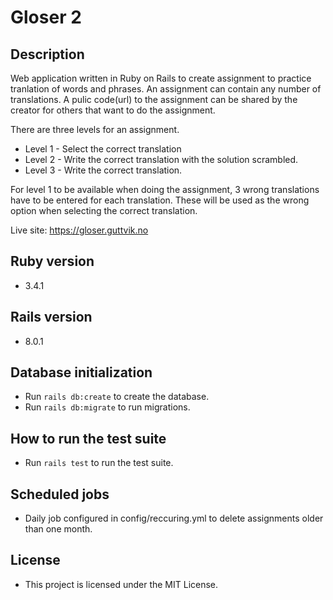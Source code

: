 # Gloser 2

## Description
Web application written in Ruby on Rails to create assignment to practice tranlation of words and phrases. An assignment can contain any number of translations. A pulic code(url) to the assignment can be shared by the creator for others that want to do the assignment. 

There are three levels for an assignment.
  - Level 1 - Select the correct translation
  - Level 2 - Write the correct translation with the solution scrambled.
  - Level 3 - Write the correct translation.

For level 1 to be available when doing the assignment, 3 wrong translations have to be entered for each translation. These will be used as the wrong option when selecting the correct translation.

Live site: https://gloser.guttvik.no

## Ruby version
- 3.4.1

## Rails version
- 8.0.1

## Database initialization
- Run `rails db:create` to create the database.
- Run `rails db:migrate` to run migrations.

## How to run the test suite
- Run `rails test` to run the test suite.

## Scheduled jobs
- Daily job configured in config/reccuring.yml to delete assignments older than one month.

## License
- This project is licensed under the MIT License.
